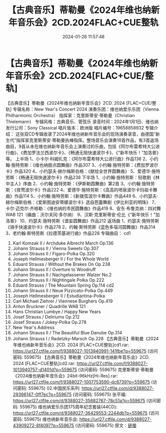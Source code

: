 ﻿---
title: 【古典音乐】蒂勒曼《2024年维也纳新年音乐会》2CD.2024FLAC+CUE整轨
date: 2024-01-26 11:57:48
categories: 古典音乐、新世纪、纯音雅乐
tags: 纯音雅乐
---
# 【古典音乐】蒂勒曼《2024年维也纳新年音乐会》2CD.2024[FLAC+CUE/整轨]

【古典音乐】蒂勒曼《2024年维也纳新年音乐会》2CD. 2024
[FLAC+CUE/整轨]
专辑名称：New Year's Concert 2024
演奏乐团：维也纳爱乐乐团（Vienna Philharmonic Orchestra）
指挥家：克里斯蒂安·蒂勒曼（Christian Thielemann）
专辑风格：古典音乐、管弦乐
录音时间：2024年1月1日、维也纳
发行公司：Sony Classical
唱片版本：欧洲版
唱片编号：19658858932
专辑介绍：
这张双CD专辑收录了2024年维也纳新年音乐会的现场演奏录音，由德国“新生代”指挥家克里斯蒂安·蒂勒曼执棒指挥。整场音乐会演奏18首作品，有3首返场曲目，9首从未在维也纳新年音乐会上演奏过的乐曲，包括《阿尔布雷希特大公进行曲》、《费加罗法兰西波尔卡》、《畅通无阻快速波尔卡》、《“新年快乐！”加洛普》等。
上半场
1、小卡尔·科姆扎克：《阿尔布雷希特大公进行曲》作品136
2、小约翰·施特劳斯：《维也纳甜点圆舞曲》作品307
3、小约翰·施特劳斯：《费加罗波尔卡》作品320
4、小约瑟夫·赫尔梅斯伯格：《献给全世界圆舞曲》
5、爱德华·施特劳斯：《畅通无阻快速波尔卡》作品238
下半场
1、小约翰·施特劳斯：轻歌剧《林中主人》序曲
2、小约翰·施特劳斯：《伊斯勒圆舞曲》第2首
3、小约翰·施特劳斯：《夜莺波尔卡》作品222
4、爱德华·施特劳斯：《高高的喷泉波尔卡玛祖卡舞曲》作品114
5、小约翰·施特劳斯：《新拨弦波尔卡舞曲》作品449
6、小约瑟夫·赫尔梅斯伯格：《爱斯图迪安蒂娜波尔卡》选自芭蕾舞剧《伊比利亚的明珠》
7、卡尔·迈克尔·齐格勒：《维也纳的市民圆舞曲》作品419
8、安东·布鲁克纳：四对舞WAB 121（编曲：沃尔夫冈·多尔纳）
9、汉斯·克里斯蒂安·伦比《“新年快乐！”加洛普》
10、约瑟夫·施特劳斯《谵妄圆舞曲》作品212
返场曲
1、约瑟夫·施特劳斯《骑手快速波尔卡》作品278
2、约翰·斯特劳斯《蓝色多瑙河圆舞曲》作品314
3、老约翰·斯特劳斯《拉德茨基进行曲》作品228
专辑曲目：
cd1
01. Karl Komzak II / Archduke Albrecht March Op.136
02. Johann Strauss II / Vienna Sweets Op.307
03. Johann Strauss II / Figaro-Polka Op.320
04. Joseph Hellmesberger II / For the Whole World
05. Eduard Strauss / Without the Brakes On Op.238
06. Johann Strauss II / Overture to Woodruff
07. Johann Strauss II / Nachgelassener Walzer No.2
08. Johann Strauss II / Nightingale Polka Op.222
09. Eduard Strauss / The Mountain Spring Op.114
cd2
01. Johann Strauss II / Neue Pizzicato-Polka Op.449
02. Joseph Hellmesberger II / Estudiantina-Polka
03. Carl Michael Ziehrer / Viennese Burghers Op.419
04. Anton Bruckner / Quadrille WAB 121
05. Hans Christian Lumbye / Happy New Years
06. Josef Strauss / Deliriums Op.212
07. Josef Strauss / Jokey-Polka Op.278
08. New Year's Address
09. Johann Strauss II / The Beautiful Blue Danube Op.314
10. Johann Strauss I / Radetzky-Marsch Op.228
【古典音乐】蒂勒曼《2024年维也纳新年音乐会》2CD. 2024 [FLAC+CUE整轨]cd1.rar: https://url27.ctfile.com/f/9388027-1013940991-141fbe?p=559675
(访问密码: 559675)
【古典音乐】蒂勒曼《2024年维也纳新年音乐会》2CD. 2024 [FLAC+CUE整轨]cd2.rar: https://url27.ctfile.com/f/9388027-1013940757-d1401d?p=559675
(访问密码: 559675)
克里斯蒂安·蒂勒曼《2024维也纳新年音乐会》24bit-96kHz[Hi-Res].rar: https://url27.ctfile.com/f/9388027-1007753590-dc6739?p=559675
(访问密码: 559675)
02.中国民乐系列: https://url27.ctfile.com/d/9388027-29366147-0ff7ec?p=559675
(访问密码: 559675)
张平福: https://url27.ctfile.com/d/9388027-35882767-78c51a?p=559675
(访问密码: 559675)
维也纳爱乐乐团175周年纪念套装(44CD): https://url27.ctfile.com/d/9388027-36429553-2244db?p=559675
(访问密码: 559675)
维也纳新年音乐会: https://url27.ctfile.com/d/9388027-43909272-8f4097?p=559675
(访问密码: 559675)
原文：[链接](https://blog.sina.com.cn/s/blog_1647c7e76010314b8.html)